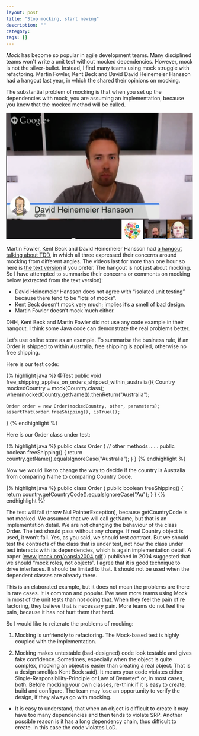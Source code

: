 ```yaml
---
layout: post
title: "Stop mocking, start newing"
description: ""
category:
tags: []
---
```


*Mock* has become so popular in agile development teams. Many disciplined teams won't write a unit test without mocked 
dependencies. However, mock is not the silver-bullet. Instead, I find many teams using mock struggle with refactoring.
Martin Fowler, Kent Beck and David David Heinemeier Hansson had a hangout last year, in which the shared their opinions
on mocking.

The substantial problem of mocking is that when you set up the dependencies with mock, you are assuming an implementation, because you know that the mocked method will be called.

<div style="text-align:center"><img src ="/images/martinfowler-kentbeck-ddh.png" /></div>

Martin Fowler, Kent Beck and David Heinemeier Hansson had [a hangout talking about TDD](http://martinfowler.com/articles/is-tdd-dead/), in which all three expressed their concerns around mocking from different angles. The videos last for more than one hour so here is [the text version](https://github.com/hedgeyedev/public_wiki/wiki/Is-TDD-Dead ) if you prefer. The hangout is not just about mocking. So I have attempted to summarise their concerns or comments on mocking below (extracted from the text version):

* David Heinemeier Hansson does not agree with “isolated unit testing” because there tend to be “lots of mocks”.
* Kent Beck doesn’t mock very much; implies it’s a smell of bad design.
* Martin Fowler doesn’t mock much either.


DHH, Kent Beck and Martin Fowler did not use any code example in their hangout. I think some Java code can demonstrate the real problems better.

Let’s use online store as an example. To summarise the business rule, if an Order is shipped to within Australia, free shipping is applied, otherwise no free shipping.

Here is our test code:

{% highlight java %}
@Test
public void free_shipping_applies_on_orders_shipped_within_australia(){
    Country mockedCountry = mock(Country.class);
    when(mockedCountry.getName()).thenReturn("Australia");

    Order order = new Order(mockedCountry, other, parameters);
    assertThat(order.freeShipping(), isTrue());
}
{% endhighlight %}

Here is our Order class under test:

{% highlight java %}
public class Order {
    // other methods
    ......
    public boolean freeShipping() {
        return country.getName().equalsIgnoreCase("Australia");
    }
}
{% endhighlight %}

Now we would like to change the way to decide if the country is Australia from comparing Name to comparing Country Code.

{% highlight java %}
public class Order {
    public boolean freeShipping() {
        return country.getCountryCode().equalsIgnoreCase("Au");
    }
}
{% endhighlight %}

The test will fail (throw NullPointerException), because getCountryCode is not mocked. We assumed that we will call getName, but that is an implementation detail. We are not changing the behaviour of the class Order. The test should pass without any change. If real Country object is used, it won't fail. Yes, as you said, we should test contract. But we should test the contracts of the class that is under test, not how the class under test interacts with its dependencies, which is again implementation detail. A paper (www.jmock.org/oopsla2004.pdf ) published in 2004 suggested that we should “mock roles, not objects”. I agree that it is good technique to drive interfaces. It should be limited to that. It should not be used when the dependent classes are already there.

This is an elaborated example, but it does not mean the problems are there in rare cases. It is common and popular. I've seen more teams using Mock in most of the unit tests than not doing that. When they feel the pain of re factoring, they believe that is necessary pain. More teams do not feel the pain, because it has not hurt them that hard.

So I would like to reiterate the problems of mocking:

1. Mocking is unfriendly to refactoring.
The Mock-based test is highly coupled with the implementation.

2. Mocking makes untestable (bad-designed) code look testable and gives fake confidence.
Sometimes, especially when the object is quite complex, mocking an object is easier than creating a real object. That is a design smell(as Kent Beck said). It means your code violates either Single-Responsibility-Principle or Law of Demeter* or, in most cases, both. Before mocking your own classes, re-think if it is easy to create, build and configure. The team may lose an opportunity to verify the design, if they always go with mocking.


* It is easy to understand, that when an object is difficult to create it may have too many dependencies and then tends to violate SRP. Another possible reason is it has a long dependency chain, thus difficult to create. In this case the code violates LoD.